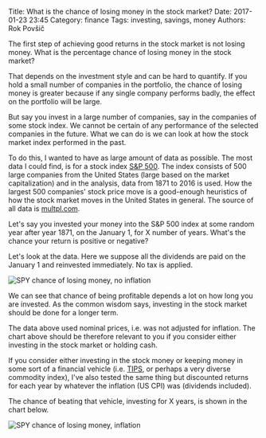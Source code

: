 Title: What is the chance of losing money in the stock market?
Date: 2017-01-23 23:45
Category: finance
Tags: investing, savings, money
Authors: Rok Povšič

The first step of achieving good returns in the stock market is not losing money.
What is the percentage chance of losing money in the stock market?

That depends on the investment style and can be hard to quantify. If you hold a small number of companies
in the portfolio, the chance of losing money is greater because if any single company performs badly,
the effect on the portfolio will be large.

But say you invest in a large number of companies, say in the companies of some stock index.
We cannot be certain of any performance of the selected companies in the future.
What we can do is we can look at how the stock market index performed in the past.

To do this, I wanted to have as large amount of data as possible.
The most data I could find, is for a stock index
[S&P 500](https://en.wikipedia.org/wiki/S%26P_500_Index).
The index consists of 500 large companies from the United States (large based on the market capitalization)
and in the analysis, data from 1871 to 2016 is used. How the largest 500 companies' stock price move is a
good-enough heuristics of how the stock market moves in the United States in general.
The source of all data is [multpl.com](multpl.com).

Let's say you invested your money into the S&P 500 index at some random year after year 1871, on the January 1, for X number of years.
What's the chance your return is positive or negative?

Let's look at the data. Here we suppose all the dividends are paid on the January 1 and reinvested immediately. No tax is applied.

![SPY chance of losing money, no inflation]({filename}/images/lose_money_chance/spy_losing_chance_no_inflation.png)

We can see that chance of being profitable depends a lot on how long you are invested.
As the common wisdom says, investing in the stock market should be done for a longer term.

The data above used nominal prices, i.e. was not adjusted for inflation. The chart above should be therefore relevant to you if you
consider either investing in the stock market or holding cash.

If you consider either investing in the stock money or keeping money in some sort of a
financial vehicle (i.e. [TIPS](http://www.investopedia.com/terms/t/tips.asp), or perhaps a very diverse commodity index),
I've also tested the same thing but discounted returns for each year by whatever the inflation (US CPI) was (dividends included).

The chance of beating that vehicle, investing for X years, is shown in the chart below.

![SPY chance of losing money, inflation]({filename}/images/lose_money_chance/spy_losing_chance_inflation.png)

<!-- TODO:
- S&P 500
-  -->
